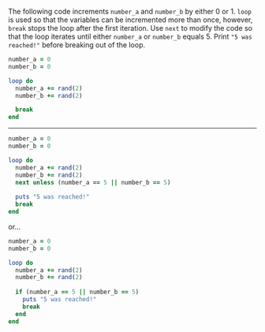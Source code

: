 The following code increments `number_a` and `number_b` by either 0 or 1. `loop` is used so that the variables can be incremented more than once, however, `break` stops the loop after the first iteration. Use `next` to modify the code so that the loop iterates until either `number_a` or `number_b` equals 5. Print `"5 was reached!"` before breaking out of the loop.

```ruby
number_a = 0
number_b = 0

loop do
  number_a += rand(2)
  number_b += rand(2)

  break
end
```

---

```ruby
number_a = 0
number_b = 0

loop do
  number_a += rand(2)
  number_b += rand(2)
  next unless (number_a == 5 || number_b == 5)
  
  puts "5 was reached!"
  break
end
```

or...

```ruby
number_a = 0
number_b = 0

loop do
  number_a += rand(2)
  number_b += rand(2)
  
  if (number_a == 5 || number_b == 5)
    puts "5 was reached!"
    break
  end
end
```
